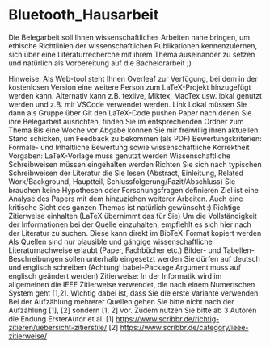 # Bluetooth_Hausarbeit

Die Belegarbeit soll Ihnen wissenschaftliches Arbeiten nahe bringen, um ethische Richtlinien der wissenschaftlichen Publikationen kennenzulernen, sich über eine Literaturrecherche mit ihrem Thema auseinander zu setzen und natürlich als Vorbereitung auf die Bachelorarbeit ;)

Hinweise:
Als Web-tool steht Ihnen Overleaf zur Verfügung, bei dem in der kostenlosen Version eine weitere Person zum LaTeX-Projekt hinzugefügt werden kann. Alternativ kann z.B. texlive, Miktex, MacTex usw. lokal genutzt werden und z.B. mit VSCode verwendet werden. Link
Lokal müssen Sie dann als Gruppe über Git den LaTeX-Code pushen
Paper nach denen Sie ihre Belegarbeit ausrichten, finden Sie im entsprechenden Ordner zum Thema
Bis eine Woche vor Abgabe können Sie mir freiwillig ihren aktuellen Stand schicken, um Feedback zu bekommen (als PDF)
Bewertungskriterien:
Formale- und Inhaltliche Bewertung sowie wissenschaftliche Korrektheit
Vorgaben:
LaTeX-Vorlage muss genutzt werden
Wissenschaftliche Schreibweisen müssen eingehalten werden
Richten Sie sich nach typischen Schreibweisen der Literatur die Sie lesen (Abstract, Einleitung, Related Work/Background, Hauptteil, Schlussfolgerung/Fazit/Abschluss)
Sie brauchen keine Hypothesen oder Forschungsfragen definieren
Ziel ist eine Analyse des Papers mit dem hinzuziehen weiterer Arbeiten. Auch eine kritische Sicht des ganzen Themas ist natürlich gewünscht :)
Richtige Zitierweise einhalten (LaTeX übernimmt das für Sie)
Um die Vollständigkeit der Informationen bei der Quelle einzuhalten, empfiehlt es sich hier nach der Literatur zu suchen. Diese kann direkt im BibTeX-Format kopiert werden
Als Quellen sind nur plausible und gängige wissenschaftliche Literaturnachweise erlaubt (Paper, Fachbücher etc.)
Bilder- und Tabellen-Beschreibungen sollen unterhalb eingesetzt werden
Sie dürfen auf deutsch und englisch schreiben (Achtung! babel-Package Argument muss auf englisch geändert werden)
Zitierweise:
In der Informatik wird im allgemeinen die IEEE Zitierweise verwendet, die nach einem Numerischen System geht [1,2].
Wichtig dabei ist, dass Sie die erste Variante verwenden.
Bei der Aufzählung mehrerer Quellen gehen Sie bitte nicht nach der Aufzählung [1], [2] sondern [1, 2] vor. Zudem nutzen Sie bitte ab 3 Autoren die Endung ErsterAutor et al.
[1] https://www.scribbr.de/richtig-zitieren/uebersicht-zitierstile/
[2] https://www.scribbr.de/category/ieee-zitierweise/
